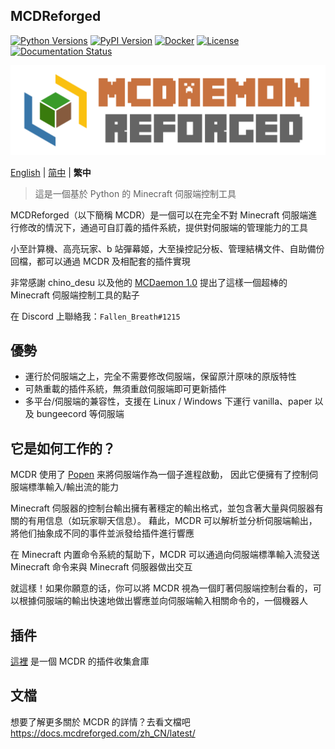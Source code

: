 MCDReforged
--------

[![Python Versions](https://img.shields.io/pypi/pyversions/mcdreforged.svg)](https://pypi.org/project/mcdreforged)
[![PyPI Version](https://img.shields.io/pypi/v/mcdreforged.svg)](https://pypi.org/project/mcdreforged)
[![Docker](https://img.shields.io/docker/v/mcdreforged/mcdreforged/latest?label=docker)](https://hub.docker.com/r/mcdreforged/mcdreforged)
[![License](https://img.shields.io/github/license/MCDReforged/MCDReforged.svg)](https://github.com/MCDReforged/MCDReforged/blob/master/LICENSE)
[![Documentation Status](https://readthedocs.org/projects/mcdreforged/badge/)](https://docs.mcdreforged.com/)

![MCDR-banner](https://raw.githubusercontent.com/MCDReforged/MCDReforged/master/logo/images/logo_long.png)

[English](README.md) | [简中](README_zh_cn.md) | **繁中**

> 這是一個基於 Python 的 Minecraft 伺服端控制工具

MCDReforged（以下簡稱 MCDR）是一個可以在完全不對 Minecraft 伺服端進行修改的情況下，通過可自訂義的插件系統，提供對伺服端的管理能力的工具

小至計算機、高亮玩家、b 站彈幕姬，大至操控記分板、管理結構文件、自助備份回檔，都可以通過 MCDR 及相配套的插件實現

非常感謝 chino_desu 以及他的 [MCDaemon 1.0](https://github.com/kafuuchino-desu/MCDaemon) 提出了這樣一個超棒的 Minecraft 伺服端控制工具的點子

在 Discord 上聯絡我：`Fallen_Breath#1215`

## 優勢

- 運行於伺服端之上，完全不需要修改伺服端，保留原汁原味的原版特性
- 可熱重載的插件系統，無須重啟伺服端即可更新插件
- 多平台/伺服端的兼容性，支援在 Linux / Windows 下運行 vanilla、paper 以及 bungeecord 等伺服端

## 它是如何工作的？

MCDR 使用了 [Popen](https://docs.python.org/zh-cn/3/library/subprocess.html#subprocess.Popen) 来將伺服端作為一個子進程啟動，
因此它便擁有了控制伺服端標準輸入/輸出流的能力

Minecraft 伺服器的控制台輸出擁有著穩定的輸出格式，並包含著大量與伺服器有關的有用信息（如玩家聊天信息）。
藉此，MCDR 可以解析並分析伺服端輸出，將他们抽象成不同的事件並派發给插件進行響應

在 Minecraft 内置命令系統的幫助下，MCDR 可以通過向伺服端標準輸入流發送 Minecraft 命令来與 Minecraft 伺服器做出交互

就這樣！如果你願意的话，你可以將 MCDR 視為一個盯著伺服端控制台看的，可以根據伺服端的輸出快速地做出響應並向伺服端輸入相關命令的，一個機器人

## 插件

[這裡](https://github.com/MCDReforged/PluginCatalogue) 是一個 MCDR 的插件收集倉庫

## 文檔

想要了解更多關於 MCDR 的詳情？去看文檔吧 https://docs.mcdreforged.com/zh_CN/latest/
